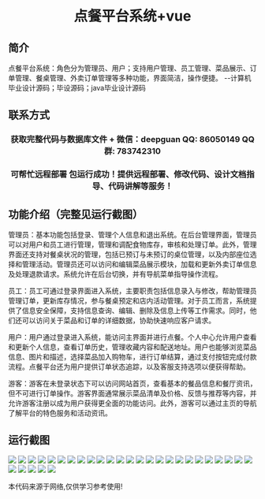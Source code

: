 <p><h1 align="center">点餐平台系统+vue</h1></p>

## 简介
点餐平台系统：角色分为管理员、用户；支持用户管理、员工管理、菜品展示、订单管理、餐桌管理、外卖订单管理等多种功能，界面简洁，操作便捷。    --计算机毕业设计源码；毕设源码；java毕业设计源码


## 联系方式
<p><h3 align="center">获取完整代码与数据库文件 + 微信：deepguan QQ: 86050149 QQ群: 783742310</h3></p>
<p><h3 align="center">可帮忙远程部署 包运行成功！提供远程部署、修改代码、设计文档指导、代码讲解等服务！</h3></p>

## 功能介绍（完整见运行截图）
管理员：基本功能包括登录、管理个人信息和退出系统。在后台管理界面，管理员可以对用户和员工进行管理，管理和调配食物库存，审核和处理订单。此外，管理界面还支持对餐桌状况的管理，包括已预订与未预订的桌位管理，以及内部座位选择和管理活动。管理员还可以访问和编辑菜品展示模块，加载和更新外卖订单信息及处理退款请求。系统允许在后台切换，并有导航菜单指导操作流程。

员工：员工可通过登录界面进入系统，主要职责包括信息录入与修改，帮助管理员管理订单，更新库存情况，参与餐桌预定和店内活动管理。对于员工而言，系统提供了信息安全保障，支持信息查询、编辑、删除及信息上传等工作需求。同时，他们还可以访问关于菜品和订单的详细数据，协助快速响应客户请求。

用户：用户通过登录进入系统，能访问主界面并进行点餐。个人中心允许用户查看和更新个人信息，查看订单历史，管理收藏内容和配送地址。用户也能够浏览菜品信息、图片和描述，选择菜品加入购物车，进行订单结算，通过支付按钮完成付款流程。点餐平台还为用户提供订单状态追踪，以及客服支持选项以便获得帮助。

游客：游客在未登录状态下可以访问网站首页，查看基本的餐品信息和餐厅资讯，但不可进行订单操作。游客界面通常展示菜品清单及价格、反馈与推荐等内容，并允许游客注册以成为用户获得更全面的功能访问。此外，游客可以通过主页的导航了解平台的特色服务和活动资讯。


## 运行截图
![](https://bs-1329754181.cos.ap-shanghai.myqcloud.com/ssm/DianCaoPingTaiXiTong/img/001.jpg)
![](https://bs-1329754181.cos.ap-shanghai.myqcloud.com/ssm/DianCaoPingTaiXiTong/img/002.jpg)
![](https://bs-1329754181.cos.ap-shanghai.myqcloud.com/ssm/DianCaoPingTaiXiTong/img/003.jpg)
![](https://bs-1329754181.cos.ap-shanghai.myqcloud.com/ssm/DianCaoPingTaiXiTong/img/004.jpg)
![](https://bs-1329754181.cos.ap-shanghai.myqcloud.com/ssm/DianCaoPingTaiXiTong/img/005.jpg)
![](https://bs-1329754181.cos.ap-shanghai.myqcloud.com/ssm/DianCaoPingTaiXiTong/img/006.jpg)
![](https://bs-1329754181.cos.ap-shanghai.myqcloud.com/ssm/DianCaoPingTaiXiTong/img/007.jpg)
![](https://bs-1329754181.cos.ap-shanghai.myqcloud.com/ssm/DianCaoPingTaiXiTong/img/008.jpg)
![](https://bs-1329754181.cos.ap-shanghai.myqcloud.com/ssm/DianCaoPingTaiXiTong/img/009.jpg)
![](https://bs-1329754181.cos.ap-shanghai.myqcloud.com/ssm/DianCaoPingTaiXiTong/img/010.jpg)
![](https://bs-1329754181.cos.ap-shanghai.myqcloud.com/ssm/DianCaoPingTaiXiTong/img/011.jpg)
![](https://bs-1329754181.cos.ap-shanghai.myqcloud.com/ssm/DianCaoPingTaiXiTong/img/012.jpg)
![](https://bs-1329754181.cos.ap-shanghai.myqcloud.com/ssm/DianCaoPingTaiXiTong/img/013.jpg)
![](https://bs-1329754181.cos.ap-shanghai.myqcloud.com/ssm/DianCaoPingTaiXiTong/img/014.jpg)
![](https://bs-1329754181.cos.ap-shanghai.myqcloud.com/ssm/DianCaoPingTaiXiTong/img/015.jpg)
![](https://bs-1329754181.cos.ap-shanghai.myqcloud.com/ssm/DianCaoPingTaiXiTong/img/016.jpg)
![](https://bs-1329754181.cos.ap-shanghai.myqcloud.com/ssm/DianCaoPingTaiXiTong/img/017.jpg)
![](https://bs-1329754181.cos.ap-shanghai.myqcloud.com/ssm/DianCaoPingTaiXiTong/img/018.jpg)
![](https://bs-1329754181.cos.ap-shanghai.myqcloud.com/ssm/DianCaoPingTaiXiTong/img/019.jpg)
![](https://bs-1329754181.cos.ap-shanghai.myqcloud.com/ssm/DianCaoPingTaiXiTong/img/020.jpg)
![](https://bs-1329754181.cos.ap-shanghai.myqcloud.com/ssm/DianCaoPingTaiXiTong/img/021.jpg)
![](https://bs-1329754181.cos.ap-shanghai.myqcloud.com/ssm/DianCaoPingTaiXiTong/img/022.jpg)
![](https://bs-1329754181.cos.ap-shanghai.myqcloud.com/ssm/DianCaoPingTaiXiTong/img/023.jpg)
![](https://bs-1329754181.cos.ap-shanghai.myqcloud.com/ssm/DianCaoPingTaiXiTong/img/024.jpg)
![](https://bs-1329754181.cos.ap-shanghai.myqcloud.com/ssm/DianCaoPingTaiXiTong/img/025.jpg)
![](https://bs-1329754181.cos.ap-shanghai.myqcloud.com/ssm/DianCaoPingTaiXiTong/img/026.jpg)
![](https://bs-1329754181.cos.ap-shanghai.myqcloud.com/ssm/DianCaoPingTaiXiTong/img/027.jpg)
![](https://bs-1329754181.cos.ap-shanghai.myqcloud.com/ssm/DianCaoPingTaiXiTong/img/028.jpg)
![](https://bs-1329754181.cos.ap-shanghai.myqcloud.com/ssm/DianCaoPingTaiXiTong/img/029.jpg)
![](https://bs-1329754181.cos.ap-shanghai.myqcloud.com/ssm/DianCaoPingTaiXiTong/img/030.jpg)

<p>本代码来源于网络,仅供学习参考使用!</p>
